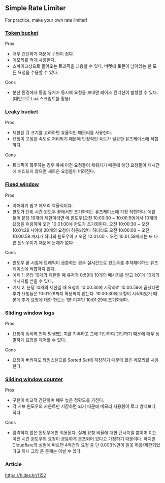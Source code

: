 ## Simple Rate Limiter

For practice, make your own rate limiter!

### [Token bucket](https://github.com/teamhide/simple-rate-limiter/blob/main/src/main/kotlin/TokenBucketRateLimiter.kt)
Pros
- 매우 간단하기 때문에 구현이 쉽다.
- 메모리를 적게 사용한다.
- 스파이크성으로 들어오는 트래픽을 대응할 수 있다. 버켓에 토큰이 남아있는 한 모든 요청을 수용할 수 있다.

Cons
- 분산 환경에서 동일 유저가 동시에 요청을 보내면 레이스 컨디션이 발생할 수 있다. (대안으로 Lua 스크립트를 활용)

### [Leaky bucket](https://github.com/teamhide/simple-rate-limiter/blob/main/src/main/kotlin/LeakyBucketRateLimiter.kt)
Pros
- 제한된 큐 크기를 고려하면 효율적인 메모리를 사용한다.
- 요청이 고정된 속도로 처리되기 때문에 안정적인 속도가 필요한 유즈케이스에 적합하다.

Cons
- 트래픽이 폭주하는 경우 큐에 이전 요청들이 채워지기 때문에 해당 요청들이 제시간에 처리되지 않으면 새로운 요청들이 버려진다.

### [Fixed window](https://github.com/teamhide/simple-rate-limiter/blob/main/src/main/kotlin/FixedWindowRateLimiter.kt)
Pros
- 이해하기 쉽고 메모리 효율적이다.
- 한도가 단위 시간 윈도우 끝에서만 초기화되는 유즈케이스에 가장 적합하다. 예를 들어 분당 10개의 제한이라면 매 윈도우(오전 10:00:00 ~ 10:00:59)에서 10개의 요청을 허용하여 오전 10:01:00에 한도가 초기화된다. 오전 10:00:30 ~ 오전 10:01:29 사이에 20개의 요청이 허용되었다 하더라도 오전 10:00:00 ~ 오전 10:00:59 까지가 하나의 윈도우이고 오전 10:01:00 ~ 오전 10:01:59까지는 또 다른 윈도우이기 때문에 문제가 없다. 

Cons
- 윈도우 끝 시점에 트래픽이 급증하는 경우 실시간으로 윈도우를 추적해야하는 유즈케이스에 적합하지 않다.
- 예제 1: 분당 10개의 제한일 때 유저가 0:59에 10개의 메시지를 받고 1:01에 10개의 메시지를 받을 수 있다.
- 예제 2: 분당 10개의 제한일 때 요청이 10:00:30에 시작하여 10:00:59에 끝났다면 추가 요청들은 10:01:29까지 허용되지 않는다. 10:00:30에 요청이 시작되었기 때문에 추가 요청에 대한 한도는 1분 이후인 10:01:29에 초기화된다.

### Sliding window logs
Pros
- 요청이 정확히 언제 발생했는지를 기록하고 그에 기반하여 판단하기 때문에 매우 정밀하게 요청을 제어할 수 있다.  

Cons
- 요청이 버려져도 타임스탬프를 Sorted Set에 저장하기 때문에 많은 메모리를 사용한다.

### [Sliding window counter](https://github.com/teamhide/simple-rate-limiter/blob/main/src/main/kotlin/SlidingWindowCounterRateLimiter.kt)
Pros
- 구현이 비교적 간단하며 매우 높은 정확도를 가진다.
- 각 서브 윈도우의 카운트만 저장하면 되기 때문에 메모리 사용량이 로그 방식보다 적다.

Cons
- 엄격하지 않은 윈도우에만 적용된다. 실제 요청 비율에 대한 근사치일 뿐이며 이는 이전 시간 윈도우의 요청이 균등하게 분포되어 있다고 가정하기 때문이다. 하지만 Cloudflare의 실험에 따르면 4억건의 요청 중 단 0.003%만이 잘못 허용/제한되었다고 하니 그리 큰 문제는 아닐 수 있다.

### Article

https://hides.kr/1152
